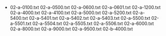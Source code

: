 * 02-a-0100.txt
02-a-0500.txt
02-a-0600.txt
02-a-0601.txt
02-a-1200.txt
02-a-4000.txt
02-a-4100.txt
02-a-5000.txt
02-a-5200.txt
02-a-5400.txt
02-a-5401.txt
02-a-5402.txt
02-a-5403.txt
02-a-5500.txt
02-a-5501.txt
02-a-5504.txt
02-a-5505.txt
02-a-5506.txt
02-a-6000.txt
02-a-8000.txt
02-a-9000.txt
02-a-9500.txt
02-b-4000.txt
